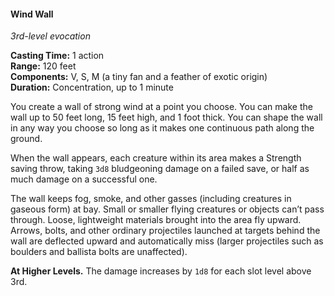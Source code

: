 #### Wind Wall
<!-- TODO Check and tag this spell-->
<!-- markdownlint-disable-next-line no-emphasis-as-heading -->
_3rd-level evocation_

**Casting Time:** 1 action \
**Range:** 120 feet \
**Components:** V, S, M (a tiny fan and a feather of exotic origin) \
**Duration:** Concentration, up to 1 minute

You create a wall of strong wind at a point you choose.
You can make the wall up to 50 feet long, 15 feet high, and 1 foot thick.
You can shape the wall in any way you choose so long as it makes one continuous path along the ground.

When the wall appears, each creature within its area makes a Strength saving throw, taking `3d8` bludgeoning damage on a failed save, or half as much damage on a successful one.

The wall keeps fog, smoke, and other gasses (including creatures in gaseous form) at bay.
Small or smaller flying creatures or objects can’t pass through.
Loose, lightweight materials brought into the area fly upward.
Arrows, bolts, and other ordinary projectiles launched at targets behind the wall are deflected upward and automatically miss (larger projectiles such as boulders and ballista bolts are unaffected).

**At Higher Levels.**
The damage increases by `1d8` for each slot level above 3rd.

